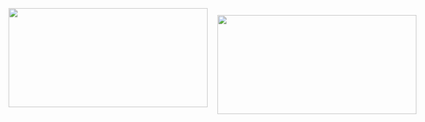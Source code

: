 <div style="display: flex; justify-content: center; align-items: flex-start; gap: 20px; flex-wrap: nowrap;">
  <!-- GitHub Stats -->
  <img
    src="https://github-readme-stats.vercel.app/api?username=Waterfallllllll&show_icons=true&hide_border=true&theme=transparent"
    width="400"
    height="200"
  />

  <!-- Top Languages -->

<img
    src="https://github-readme-stats.vercel.app/api/top-langs/?username=Waterfallllllll&layout=compact&hide_border=true&theme=transparent"
    width="400"
    height="200"
  />

</div>
